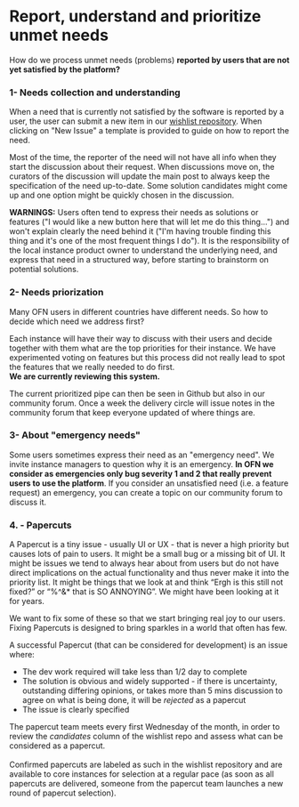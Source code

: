 # Report, understand and prioritize unmet needs

How do we process unmet needs (problems) **reported by users that are not yet satisfied by the platform?**

### **1- Needs collection and understanding**

When a need that is currently not satisfied by the software is reported by a user, the user can submit a new item in our [wishlist repository](https://github.com/openfoodfoundation/wishlist). When clicking on "New Issue" a template is provided to guide on how to report the need.

Most of the time, the reporter of the need will not have all info when they start the discussion about their request. When discussions move on, the curators of the discussion will update the main post to always keep the specification of the need up-to-date. Some solution candidates might come up and one option might be quickly chosen in the discussion.&#x20;

**WARNINGS:** Users often tend to express their needs as solutions or features ("I would like a new button here that will let me do this thing...") and won't explain clearly the need behind it ("I'm having trouble finding this thing and it's one of the most frequent things I do"). It is the responsibility of the local instance product owner to understand the underlying need, and express that need in a structured way, before starting to brainstorm on potential solutions.

### **2- Needs priorization**

Many OFN users in different countries have different needs. So how to decide which need we address first?

Each instance will have their way to discuss with their users and decide together with them what are the top priorities for their instance. We have experimented voting on features but this process did not really lead to spot the features that we really needed to do first.\
**We are currently reviewing this system.**

The current prioritized pipe can then be seen in Github but also in our community forum. Once a week the delivery circle will issue notes in the community forum that keep everyone updated of where things are.

### 3- About "emergency needs"

Some users sometimes express their need as an "emergency need". We invite instance managers to question why it is an emergency. **In OFN we consider as emergencies only bug severity 1 and 2 that really prevent users to use the platform**. If you consider an unsatisfied need (i.e. a feature request) an emergency, you can create a topic on our community forum to discuss it.

### 4. - Papercuts

A Papercut is a tiny issue - usually UI or UX - that is never a high priority but causes lots of pain to users. It might be a small bug or a missing bit of UI. It might be issues we tend to always hear about from users but do not have direct implications on the actual functionality and thus never make it into the priority list. It might be things that we look at and think “Ergh is this still not fixed?” or “%^&\* that is SO ANNOYING”. We might have been looking at it for years.

We want to fix some of these so that we start bringing real joy to our users. Fixing Papercuts is designed to bring sparkles in a world that often has few.

A successful Papercut (that can be considered for development) is an issue where:

* The dev work required will take less than 1/2 day to complete
* The solution is obvious and widely supported - if there is uncertainty, outstanding differing opinions, or takes more than 5 mins discussion to agree on what is being done, it will be _rejected_ as a papercut
* The issue is clearly specified

The papercut team meets every first Wednesday of the month, in order to review the _candidates_ column of the wishlist repo and assess what can be considered as a papercut.\
\
Confirmed papercuts are labeled as such in the wishlist repository and are available to core instances for selection at a regular pace (as soon as all papercuts are delivered, someone from the papercut team launches a new round of papercut selection).
